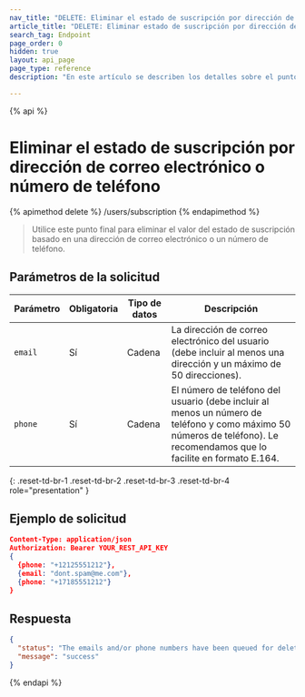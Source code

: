 ```yaml
---
nav_title: "DELETE: Eliminar el estado de suscripción por dirección de correo electrónico o número de teléfono"
article_title: "DELETE: Eliminar estado de suscripción por dirección de correo electrónico o número de teléfono"
search_tag: Endpoint
page_order: 0
hidden: true
layout: api_page
page_type: reference
description: "En este artículo se describen los detalles sobre el punto final de Braze Eliminar estado de suscripción por dirección de correo electrónico o número de teléfono."

---
```


{% api %}
# Eliminar el estado de suscripción por dirección de correo electrónico o número de teléfono
{% apimethod delete %}
/users/subscription
{% endapimethod %}

> Utilice este punto final para eliminar el valor del estado de suscripción basado en una dirección de correo electrónico o un número de teléfono.

## Parámetros de la solicitud

| Parámetro | Obligatoria | Tipo de datos | Descripción |
| --- | --- | --- | --- |
| `email` | Sí | Cadena | La dirección de correo electrónico del usuario (debe incluir al menos una dirección y un máximo de 50 direcciones). |
| `phone` | Sí | Cadena | El número de teléfono del usuario (debe incluir al menos un número de teléfono y como máximo 50 números de teléfono). Le recomendamos que lo facilite en formato E.164. |
{: .reset-td-br-1 .reset-td-br-2 .reset-td-br-3  .reset-td-br-4 role="presentation" }

## Ejemplo de solicitud

```json
Content-Type: application/json
Authorization: Bearer YOUR_REST_API_KEY
{
  {phone: "+12125551212"},
  {email: "dont.spam@me.com"},
  {phone: "+17185551212"}
}
```

## Respuesta

```json
{
  "status": "The emails and/or phone numbers have been queued for deletion",
  "message": "success"
}
```

{% endapi %}
